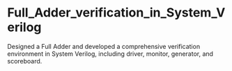 # Full_Adder_verification_in_System_Verilog
Designed a Full Adder and developed a comprehensive verification environment in System Verilog, including driver, monitor, generator, and scoreboard.

